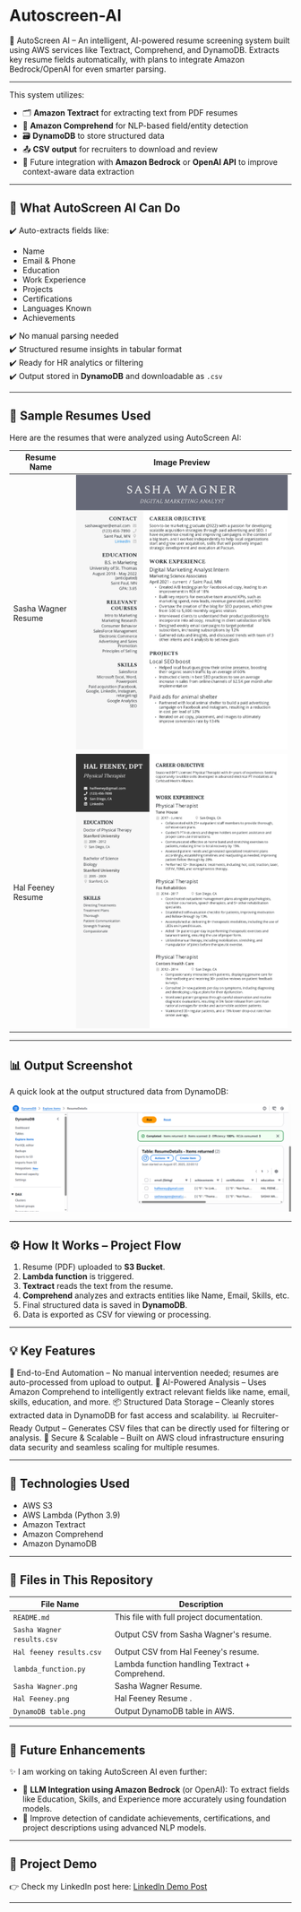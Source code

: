 # Autoscreen-AI
🚀 AutoScreen AI – An intelligent, AI-powered resume screening system built using AWS services like Textract, Comprehend, and DynamoDB. Extracts key resume fields automatically, with plans to integrate Amazon Bedrock/OpenAI for even smarter parsing.

---

This system utilizes:
- 🗂️ **Amazon Textract** for extracting text from PDF resumes  
- 🧠 **Amazon Comprehend** for NLP-based field/entity detection  
- 🗃️ **DynamoDB** to store structured data  
- 📤 **CSV output** for recruiters to download and review  
- 🔄 Future integration with **Amazon Bedrock** or **OpenAI API** to improve context-aware data extraction

---

## 💼 What AutoScreen AI Can Do

✔️ Auto-extracts fields like:
- Name  
- Email & Phone  
- Education  
- Work Experience  
- Projects  
- Certifications  
- Languages Known  
- Achievements

✔️ No manual parsing needed  
✔️ Structured resume insights in tabular format  
✔️ Ready for HR analytics or filtering  
✔️ Output stored in **DynamoDB** and downloadable as `.csv`

---

## 🧪 Sample Resumes Used

Here are the resumes that were analyzed using AutoScreen AI:

| Resume Name         | Image Preview                                |
|---------------------|----------------------------------------------|
| Sasha Wagner Resume | ![Sasha](Sasha%20Wagner.png)   | 
| Hal Feeney Resume   | ![Hal](Hal%20Feeney.png)       |

---

## 📊 Output Screenshot

A quick look at the output structured data from DynamoDB:

![DynamoDB Output Screenshot](DynamoDB%20table.png)

---

## ⚙️ How It Works – Project Flow

1. Resume (PDF) uploaded to **S3 Bucket**.
2. **Lambda function** is triggered.
3. **Textract** reads the text from the resume.
4. **Comprehend** analyzes and extracts entities like Name, Email, Skills, etc.
5. Final structured data is saved in **DynamoDB**.
6. Data is exported as CSV for viewing or processing.

---

## 💡 Key Features
  🚀 End-to-End Automation – No manual intervention needed; resumes are auto-processed from upload to output.
  🧠 AI-Powered Analysis – Uses Amazon Comprehend to intelligently extract relevant fields like name, email, skills, education, and more.
  📦 Structured Data Storage – Cleanly stores extracted data in DynamoDB for fast access and scalability.
  📊 Recruiter-Ready Output – Generates CSV files that can be directly used for filtering or analysis.
  🔐 Secure & Scalable – Built on AWS cloud infrastructure ensuring data security and seamless scaling for multiple resumes.

---

## 📌 Technologies Used

- AWS S3
- AWS Lambda (Python 3.9)
- Amazon Textract
- Amazon Comprehend
- Amazon DynamoDB

---

## 📁 Files in This Repository

| File Name                  | Description                                      |
|----------------------------|--------------------------------------------------|
| `README.md`                | This file with full project documentation.       |
| `Sasha Wagner results.csv` | Output CSV from Sasha Wagner's resume.           |
| `Hal feeney results.csv`   | Output CSV from Hal Feeney's resume.             |
| `lambda_function.py`       | Lambda function handling Textract + Comprehend.  |
| `Sasha Wagner.png`         | Sasha Wagner Resume.  |
| `Hal Feeney.png`           | Hal Feeney Resume .  |
| `DynamoDB table.png`       | Output DynamoDB table in AWS.  |

---

## 🔮 Future Enhancements

✨ I am working on taking AutoScreen AI even further:
- 🤖 **LLM Integration using Amazon Bedrock** (or OpenAI): To extract fields like Education, Skills, and Experience more accurately            using foundation models.
- 📝 Improve detection of candidate achievements, certifications, and project descriptions using advanced NLP models.

---

## 🔗 Project Demo
👉 Check my LinkedIn post here: [LinkedIn Demo Post](https://www.linkedin.com/in/hemalatha-m-064190332?utm_source=share&utm_campaign=share_via&utm_content=profile&utm_medium=android_app)

---

